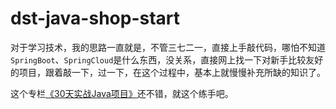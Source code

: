 # dst-java-shop-start
对于学习技术，我的思路一直就是，不管三七二一，直接上手敲代码，哪怕不知道`SpringBoot`、`SpringCloud`是什么东西，没关系，直接网上找一下对新手比较友好的项目，跟着敲一下，过一下，在这个过程中，基本上就慢慢补充所缺的知识了。

这个专栏[《30天实战Java项目》](https://blog.csdn.net/weixin_44135121/category_9285585.html)还不错，就这个练手吧。


